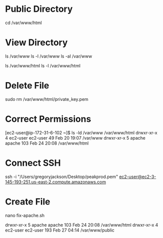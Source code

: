 # Public Directory
cd /var/www/html

# View Directory
ls /var/www
ls -l /var/www
ls -al /var/www

ls /var/www/html
ls -l /var/www/html

# Delete File
sudo rm /var/www/html/private_key.pem

# Correct Permissions
[ec2-user@ip-172-31-6-102 ~]$ ls -ld /var/www /var/www/html
drwxr-xr-x 4 ec2-user ec2-user  49 Feb 20 19:07 /var/www
drwxr-xr-x 5 apache   apache   103 Feb 24 20:08 /var/www/html

# Connect SSH
ssh -i "/Users/gregoryjackson/Desktop/peakprod.pem" ec2-user@ec2-3-145-193-251.us-east-2.compute.amazonaws.com

# Create File
nano fix-apache.sh


drwxr-xr-x 5 apache   apache   103 Feb 24 20:08 /var/www/html
drwxr-xr-x  4 ec2-user ec2-user 193 Feb 27 04:14 /var/www/public
